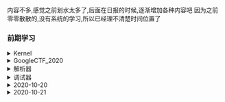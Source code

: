 内容不多,感觉之前划水太多了,后面在日报的时候,逐渐增加各种内容吧
因为之前零零散散的,没有系统的学习,所以已经理不清楚时间位置了
### 前期学习
<details>
<summary>Kernel</summary>

+ [x] [ucore 未完成](https://github.com/iTassel/Learning_From_Skr/tree/master/Kernel)

  </details>
  

<details>
<summary>GoogleCTF_2020</summary>

+ [x] [echo](https://github.com/iTassel/Learning_From_Skr/tree/master/Google_CTF2020)  
  1. 编译的时候利用asan命令可以把UAF洞找到,然后利用此UAF洞以及爆破半个字节构造堆上任意写  
  
  </details>



<details>
<summary>解析器</summary>

+ [x] 解析器](https://github.com/iTassel/Learning_From_Skr/tree/master/解析器)  
  因为后面补的,所以简单实现了下打印符号表中函数的内存地址  
  
  </details>



<details>
<summary>调试器</summary>

+ [x] [调试器](https://github.com/iTassel/Learning_From_Skr/tree/master/调试器)  
  因为不太会写所以都是一个字符一个字符抄的一篇文章的调试器,写到源码断点完,后面栈回溯能未完成  
  理解了ptrace的一些利用  
  
  </details>
  
<details>
<summary>2020-10-20</summary>

  - 写完调试器不知道做什么,然后Windows还不知道如何入门,就学习了一下Arm架构下的汇编指令,大致理解了下传参过程和调用过程,以及如何构造ROP利用
  </details>
  
<details>
<summary>2020-10-21</summary>

  - 学习了一下CodeQL,正在加紧学习
  </details>

